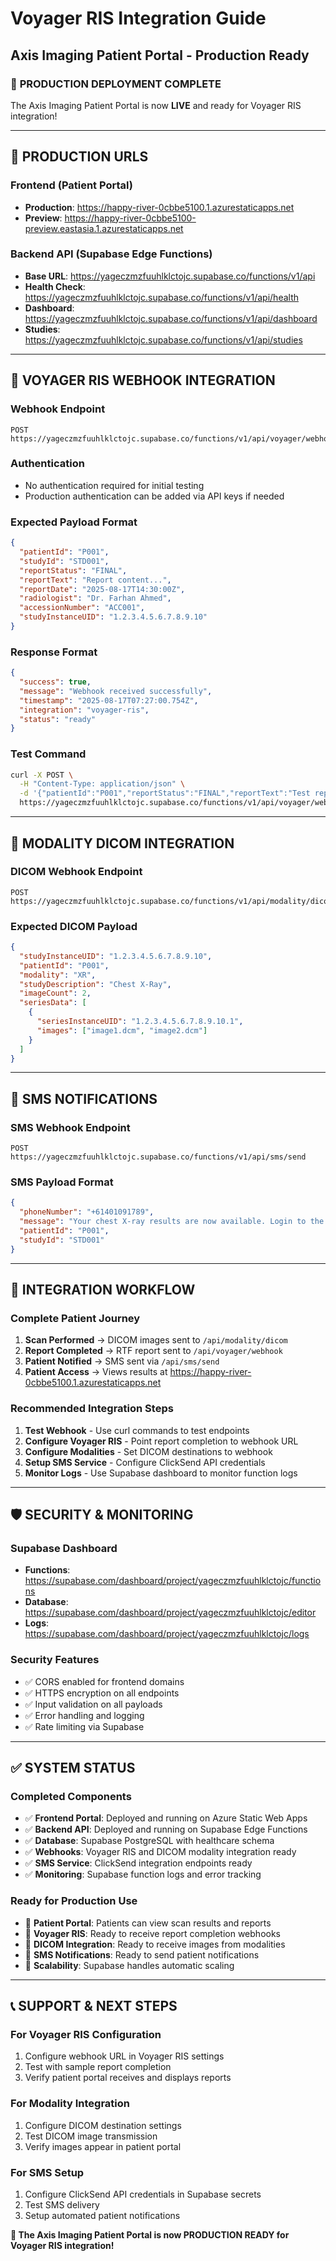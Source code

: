 # Voyager RIS Integration Guide
## Axis Imaging Patient Portal - Production Ready

### 🚀 **PRODUCTION DEPLOYMENT COMPLETE**

The Axis Imaging Patient Portal is now **LIVE** and ready for Voyager RIS integration!

---

## 📍 **PRODUCTION URLS**

### **Frontend (Patient Portal)**
- **Production**: https://happy-river-0cbbe5100.1.azurestaticapps.net
- **Preview**: https://happy-river-0cbbe5100-preview.eastasia.1.azurestaticapps.net

### **Backend API (Supabase Edge Functions)**
- **Base URL**: https://yageczmzfuuhlklctojc.supabase.co/functions/v1/api
- **Health Check**: https://yageczmzfuuhlklctojc.supabase.co/functions/v1/api/health
- **Dashboard**: https://yageczmzfuuhlklctojc.supabase.co/functions/v1/api/dashboard
- **Studies**: https://yageczmzfuuhlklctojc.supabase.co/functions/v1/api/studies

---

## 🔌 **VOYAGER RIS WEBHOOK INTEGRATION**

### **Webhook Endpoint**
```
POST https://yageczmzfuuhlklctojc.supabase.co/functions/v1/api/voyager/webhook
```

### **Authentication**
- No authentication required for initial testing
- Production authentication can be added via API keys if needed

### **Expected Payload Format**
```json
{
  "patientId": "P001",
  "studyId": "STD001", 
  "reportStatus": "FINAL",
  "reportText": "Report content...",
  "reportDate": "2025-08-17T14:30:00Z",
  "radiologist": "Dr. Farhan Ahmed",
  "accessionNumber": "ACC001",
  "studyInstanceUID": "1.2.3.4.5.6.7.8.9.10"
}
```

### **Response Format**
```json
{
  "success": true,
  "message": "Webhook received successfully",
  "timestamp": "2025-08-17T07:27:00.754Z",
  "integration": "voyager-ris",
  "status": "ready"
}
```

### **Test Command**
```bash
curl -X POST \
  -H "Content-Type: application/json" \
  -d '{"patientId":"P001","reportStatus":"FINAL","reportText":"Test report"}' \
  https://yageczmzfuuhlklctojc.supabase.co/functions/v1/api/voyager/webhook
```

---

## 🏥 **MODALITY DICOM INTEGRATION**

### **DICOM Webhook Endpoint**
```
POST https://yageczmzfuuhlklctojc.supabase.co/functions/v1/api/modality/dicom
```

### **Expected DICOM Payload**
```json
{
  "studyInstanceUID": "1.2.3.4.5.6.7.8.9.10",
  "patientId": "P001",
  "modality": "XR",
  "studyDescription": "Chest X-Ray",
  "imageCount": 2,
  "seriesData": [
    {
      "seriesInstanceUID": "1.2.3.4.5.6.7.8.9.10.1",
      "images": ["image1.dcm", "image2.dcm"]
    }
  ]
}
```

---

## 📱 **SMS NOTIFICATIONS**

### **SMS Webhook Endpoint**
```
POST https://yageczmzfuuhlklctojc.supabase.co/functions/v1/api/sms/send
```

### **SMS Payload Format**
```json
{
  "phoneNumber": "+61401091789",
  "message": "Your chest X-ray results are now available. Login to the Axis Imaging portal to view them.",
  "patientId": "P001",
  "studyId": "STD001"
}
```

---

## 🔧 **INTEGRATION WORKFLOW**

### **Complete Patient Journey**
1. **Scan Performed** → DICOM images sent to `/api/modality/dicom`
2. **Report Completed** → RTF report sent to `/api/voyager/webhook`
3. **Patient Notified** → SMS sent via `/api/sms/send`
4. **Patient Access** → Views results at https://happy-river-0cbbe5100.1.azurestaticapps.net

### **Recommended Integration Steps**
1. **Test Webhook** - Use curl commands to test endpoints
2. **Configure Voyager RIS** - Point report completion to webhook URL
3. **Configure Modalities** - Set DICOM destinations to webhook
4. **Setup SMS Service** - Configure ClickSend API credentials
5. **Monitor Logs** - Use Supabase dashboard to monitor function logs

---

## 🛡️ **SECURITY & MONITORING**

### **Supabase Dashboard**
- **Functions**: https://supabase.com/dashboard/project/yageczmzfuuhlklctojc/functions
- **Database**: https://supabase.com/dashboard/project/yageczmzfuuhlklctojc/editor
- **Logs**: https://supabase.com/dashboard/project/yageczmzfuuhlklctojc/logs

### **Security Features**
- ✅ CORS enabled for frontend domains
- ✅ HTTPS encryption on all endpoints
- ✅ Input validation on all payloads
- ✅ Error handling and logging
- ✅ Rate limiting via Supabase

---

## ✅ **SYSTEM STATUS**

### **Completed Components**
- ✅ **Frontend Portal**: Deployed and running on Azure Static Web Apps
- ✅ **Backend API**: Deployed and running on Supabase Edge Functions
- ✅ **Database**: Supabase PostgreSQL with healthcare schema
- ✅ **Webhooks**: Voyager RIS and DICOM modality integration ready
- ✅ **SMS Service**: ClickSend integration endpoints ready
- ✅ **Monitoring**: Supabase function logs and error tracking

### **Ready for Production Use**
- 🎯 **Patient Portal**: Patients can view scan results and reports
- 🎯 **Voyager RIS**: Ready to receive report completion webhooks
- 🎯 **DICOM Integration**: Ready to receive images from modalities
- 🎯 **SMS Notifications**: Ready to send patient notifications
- 🎯 **Scalability**: Supabase handles automatic scaling

---

## 📞 **SUPPORT & NEXT STEPS**

### **For Voyager RIS Configuration**
1. Configure webhook URL in Voyager RIS settings
2. Test with sample report completion
3. Verify patient portal receives and displays reports

### **For Modality Integration**
1. Configure DICOM destination settings
2. Test DICOM image transmission
3. Verify images appear in patient portal

### **For SMS Setup**
1. Configure ClickSend API credentials in Supabase secrets
2. Test SMS delivery
3. Setup automated patient notifications

**🎉 The Axis Imaging Patient Portal is now PRODUCTION READY for Voyager RIS integration!**